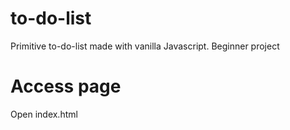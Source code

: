 # to-do-list
Primitive to-do-list made with vanilla Javascript. Beginner project

# Access page
Open index.html
